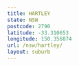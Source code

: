 ```yaml
---
title: HARTLEY
state: NSW
postcode: 2790
latitude: -33.310653
longitude: 150.356874
url: /nsw/hartley/
layout: suburb
---
```

